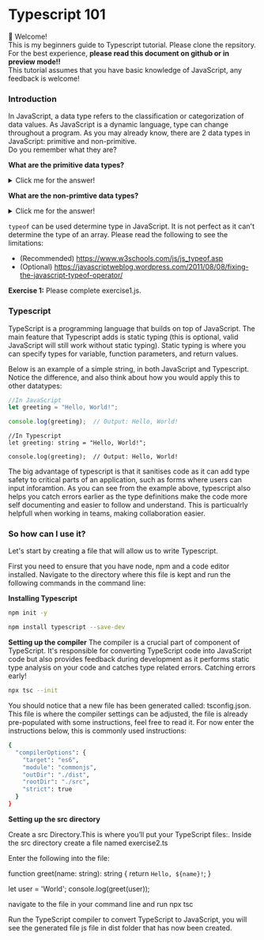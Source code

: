 # Typescript 101

👋
Welcome! <br /> 
This is my beginners guide to Typescript tutorial. Please clone the repsitory. For the best experience, **please read this document on github or in preview mode!!** <br /> 
This tutorial assumes that you have basic knowledge of JavaScript, any feedback is welcome!

### Introduction

In JavaScript, a data type refers to the classification or categorization of data values. As JavaScript is a dynamic language, type can change throughout a program. As you may already know, there are 2 data types in JavaScript: primitive and non-primitive. <br />
Do you remember what they are?
<br>

**What are the primitive data types?**
<details>

  <summary>Click me for the answer!</summary>
  
1) Number
2) String
3) Boolean
4) Undefined
5) Null
6) Symbol 
7) BigInt 
</details>

**What are the non-primtive data types?**
<details>

  <summary>Click me for the answer!</summary>
  
1) Object
2) Function
3) Array
4) Date
5) Regex
6) Map
</details>


`typeof`
 can be used determine type in JavaScript. It is not perfect as it can't determine the type of an array. Please read the following to see the limitations: <br /> 

* (Recommended) https://www.w3schools.com/js/js_typeof.asp <br /> 
* (Optional) https://javascriptweblog.wordpress.com/2011/08/08/fixing-the-javascript-typeof-operator/

**Exercise 1:** Please complete exercise1.js.

### Typescript

TypeScript is a programming language that builds on top of JavaScript. The main feature that Typescript adds is static typing (this is optional, valid JavaScript will still work without static typing). Static typing is where you can specify types for variable, function parameters, and return values.

Below is an example of a simple string, in both JavaScript and Typescript. Notice the difference, and also think about how you would apply this to other datatypes:  


```js
//In JavaScript
let greeting = "Hello, World!";

console.log(greeting);  // Output: Hello, World!
```

```tsx
//In Typescript
let greeting: string = "Hello, World!";

console.log(greeting);  // Output: Hello, World!
```

The big advantage of typescript is that it sanitises code as it can add type safety to critical parts of an application, such as forms where users can input inforamtion. As you can see from the example above, typescript also helps you catch errors earlier as the type definitions make the code more self documenting and easier to follow and understand. This is particualrly helpfull when working in teams, making collaboration easier. 


### So how can I use it?

Let's start by creating a file that will allow us to write Typescript. 

First you need to ensure that you have node, npm and a code editor installed. Navigate to the directory where this file is kept and run the following commands in the command line:

**Installing Typescript**
```bash
npm init -y
```
```bash
npm install typescript --save-dev
```

**Setting up the compiler**
The compiler is a crucial part of component of TypeScript. It's responsible for converting TypeScript code into JavaScript code but also provides feedback during development as it performs static type analysis on your code and catches type related errors. Catching errors early!
```bash
npx tsc --init
```

You should notice that a new file has been generated called: tsconfig.json. This file is where the compiler settings can be adjusted, the file is already pre-populated with some instructions, feel free to read it. For now enter the instructions below, this is commonly used instructions:

```bash
{
  "compilerOptions": {
    "target": "es6",
    "module": "commonjs",
    "outDir": "./dist",
    "rootDir": "./src",
    "strict": true
  }
}
```

**Setting up the src directory**

Create a src Directory.This is where you’ll put your TypeScript files:.
Inside the src directory create a file named exercise2.ts

Enter the following into the file: 

function greet(name: string): string {
  return `Hello, ${name}!`;
}

let user = 'World';
console.log(greet(user));


navigate to the file in your command line and run npx tsc

Run the TypeScript compiler to convert TypeScript to JavaScript, you will see the generated file js file in dist folder that has now been created. 




